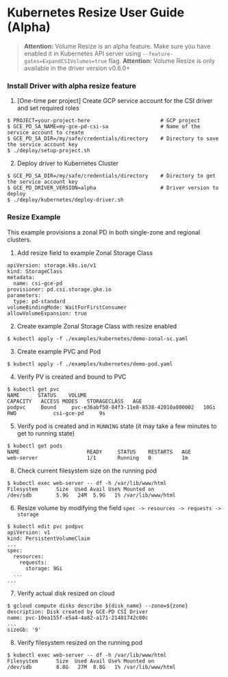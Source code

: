 # Kubernetes Resize User Guide (Alpha)

>**Attention:** Volume Resize is an alpha feature. Make sure you have enabled it in Kubernetes API server using `--feature-gates=ExpandCSIVolumes=true` flag.
>**Attention:** Volume Resize is only available in the driver version v0.6.0+

### Install Driver with alpha resize feature

1. [One-time per project] Create GCP service account for the CSI driver and set required roles

```
$ PROJECT=your-project-here                       # GCP project
$ GCE_PD_SA_NAME=my-gce-pd-csi-sa                 # Name of the service account to create
$ GCE_PD_SA_DIR=/my/safe/credentials/directory    # Directory to save the service account key
$ ./deploy/setup-project.sh
```

2. Deploy driver to Kubernetes Cluster

```
$ GCE_PD_SA_DIR=/my/safe/credentials/directory    # Directory to get the service account key
$ GCE_PD_DRIVER_VERSION=alpha                     # Driver version to deploy
$ ./deploy/kubernetes/deploy-driver.sh
```

### Resize Example

This example provisions a zonal PD in both single-zone and regional clusters.

1. Add resize field to example Zonal Storage Class
```
apiVersion: storage.k8s.io/v1
kind: StorageClass
metadata:
  name: csi-gce-pd
provisioner: pd.csi.storage.gke.io
parameters:
  type: pd-standard
volumeBindingMode: WaitForFirstConsumer
allowVolumeExpansion: true
```

2. Create example Zonal Storage Class with resize enabled
```
$ kubectl apply -f ./examples/kubernetes/demo-zonal-sc.yaml
```

3. Create example PVC and Pod
```
$ kubectl apply -f ./examples/kubernetes/demo-pod.yaml
```

4. Verify PV is created and bound to PVC
```
$ kubectl get pvc
NAME      STATUS    VOLUME                                     CAPACITY   ACCESS MODES   STORAGECLASS   AGE
podpvc     Bound     pvc-e36abf50-84f3-11e8-8538-42010a800002   10Gi       RWO            csi-gce-pd     9s
```

5. Verify pod is created and in `RUNNING` state (it may take a few minutes to get to running state)
```
$ kubectl get pods
NAME                      READY     STATUS    RESTARTS   AGE
web-server                1/1       Running   0          1m
```

8. Check current filesystem size on the running pod
```
$ kubectl exec web-server -- df -h /var/lib/www/html
Filesystem      Size  Used Avail Use% Mounted on
/dev/sdb        5.9G   24M  5.9G   1% /var/lib/www/html
```

6. Resize volume by modifying the field `spec -> resources -> requests -> storage`
```
$ kubectl edit pvc podpvc
apiVersion: v1
kind: PersistentVolumeClaim
...
spec:
  resources:
    requests:
      storage: 9Gi
  ...
...
```

7. Verify actual disk resized on cloud
```
$ gcloud compute disks describe ${disk_name} --zone=${zone}
description: Disk created by GCE-PD CSI Driver
name: pvc-10ea155f-e5a4-4a82-a171-21481742c80c
...
sizeGb: '9'
```

8. Verify filesystem resized on the running pod
```
$ kubectl exec web-server -- df -h /var/lib/www/html
Filesystem      Size  Used Avail Use% Mounted on
/dev/sdb        8.8G   27M  8.8G   1% /var/lib/www/html
```